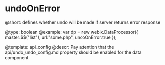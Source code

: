 undoOnError
=============

@short:
	defines whether undo will be made if server returns error response 

@type: boolean
@example:
var dp = new webix.DataProcessor({
    master:$$("list"),
    url:"some.php",
    undoOnError:true
});

@template:	api_config
@descr:
Pay attention that the api/undo_undo_config.md property should be enabled for the data component 

